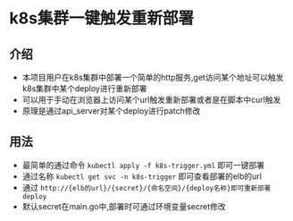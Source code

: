 # k8s集群一键触发重新部署
## 介绍
- 本项目用户在k8s集群中部署一个简单的http服务,get访问某个地址可以触发k8s集群中某个deploy进行重新部署
- 可以用于手动在浏览器上访问某个url触发重新部署或者是在脚本中curl触发
- 原理是通过api_server对某个deploy进行patch修改
## 用法
- 最简单的通过命令 `kubectl apply -f k8s-trigger.yml` 即可一键部署
- 通过名称 `kubectl get svc -n k8s-trigger` 即可查看部署的elb的url
- 通过 `http://{elb的url}/{secret}/{命名空间}/{deploy名称}即可重新部署deploy`
- 默认secret在main.go中,部署时可通过环境变量secret修改
